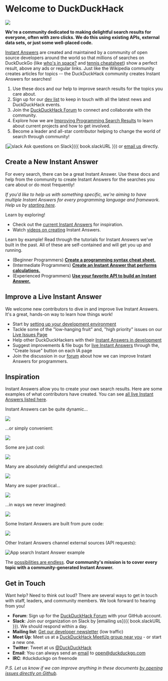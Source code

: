 # Welcome to DuckDuckHack

![](http://docs.duckduckhack.com/assets/hack_search_engine.png)

**We're a community dedicated to making delightful search results for everyone, often with zero clicks. We do this using existing APIs, external data sets, or just some well-placed code.**

[Instant Answers](https://duck.co/ia) are created and maintained by a community of open source developers around the world so that millions of searches on DuckDuckGo (like [who's in space?](https://duckduckgo.com/?q=who%27s+in+space%3F&ia=answer) and [tennis cheatsheet](https://duckduckgo.com/?q=tennis+cheatsheet&ia=cheatsheet&iax=1)) show a perfect result, above any ads or regular links. Just like the Wikipedia community creates articles for topics -- the DuckDuckHack community creates Instant Answers for searches!

1. Use these docs and our help to improve search results for the topics you care about.
2. Sign up for our [dev list](https://www.listbox.com/subscribe/?list_id=197814) to keep in touch with all the latest news and DuckDuckHack events.
3. Join the [DuckDuckHack Forum](https://www.forum.duckduckhack.com) to connect and collaborate with the community.
4. Explore how we are [Improving Programming Search Results](https://forum.duckduckhack.com/c/programming) to learn about current projects and how to get involved. 
5. Become a leader and all-star contributor helping to change the world of search through community!

[![slack](http://docs.duckduckhack.com/assets/slack.png) Ask questions on Slack]({{ book.slackURL }}) or [email us](mailto:open@duckduckgo.com) directly.

## Create a New Instant Answer

For every search, there can be a great Instant Answer. Use these docs and help from the community to create Instant Answers for the searches you care about or do most frequently! 

*If you'd like to help us with something specific, we're aiming to have multiple Instant Answers for every programming language and framework. Help us by [starting here](https://forum.duckduckhack.com/t/duckduckhack-programming-mission-overview/).*

Learn by exploring! 

- Check out the [current Instant Answers](https://duck.co/ia) for inspiration.
- Watch [videos on creating](https://vimeo.com/channels/duckduckhack) Instant Answers. 

Learn by example! Read through the tutorials for Instant Answers we've built in the past. All of these are self-contained and will get you up and running. 

- (Beginner Programmers) **[Create a programming syntax cheat sheet.](http://docs.duckduckhack.com/walkthroughs/programming-syntax.html)**
- (Intermediate Programmers) **[Create an Instant Answer that performs calculations.](http://docs.duckduckhack.com/walkthroughs/calculation.html)**
- (Experienced Programmers) **[Use your favorite API to build an Instant Answer.](http://docs.duckduckhack.com/walkthroughs/forum-lookup.html)**

## Improve a Live Instant Answer

We welcome new contributors to dive in and improve live Instant Answers. It's a great, hands-on way to learn how things work!

- Start by [setting up your development environment](http://docs.duckduckhack.com/welcome/setup-dev-environment.html)
- Tackle some of the "low-hanging fruit" and, "high priority" issues on our [Live Issues Page](https://duck.co/ia/dev/issues?tag=lowhangingfruit)
- Help other DuckDuckHackers with their [Instant Answers in development](https://duck.co/ia/dev/pipeline)
- Suggest improvements & file bugs for [live Instant Answers](https://duck.co/ia) through the, "Create Issue" button on each IA page
- Join the discussion in our [forum](https://forum.duckduckhack.com/tags/c/programming/needs-input) about how we can improve Instant Answers for programmers. 

## Inspiration

Instant Answers allow you to create your own search results. Here are some examples of what contributors have created. You can see [all live Instant Answers listed here](https://duck.co/ia).

Instant Answers can be quite dynamic...

![](http://docs.duckduckhack.com/assets/parking_ny.png)

...or simply convenient:

![](http://docs.duckduckhack.com/assets/sales_tax.png)

Some are just cool:

![](http://docs.duckduckhack.com/assets/heads_tails.png)

Many are absolutely delightful and unexpected:

![](http://docs.duckduckhack.com/assets/bpm_ms.png)

Many are super practical...

![](http://docs.duckduckhack.com/assets/air_quality.png)

...in ways we never imagined:

![](http://docs.duckduckhack.com/assets/blue_pill.png)

Some Instant Answers are built from pure code:

![](http://docs.duckduckhack.com/assets/url_encode.png)

Other Instant Answers channel external sources (API requests):

![App search Instant Answer example](http://docs.duckduckhack.com/assets/app_search_example.png)

The [possibilities are endless](https://duck.co/ia). **Our community's mission is to cover every topic with a community-generated Instant Answer.**

## Get in Touch

Want help? Need to think out loud? There are several ways to get in touch with staff, leaders, and community members. We look forward to hearing from you!

- **Forum**: Sign up for the [DuckDuckHack Forum](https://forum.duckduckhack.com/signup) with your GitHub account. 
- **Slack**: Join our organization on Slack by [emailing us]({{ book.slackURL }}). We should respond within a day.
- **Mailing list**: [Get our developer newsletter](https://www.listbox.com/subscribe/?list_id=197814) (low traffic)
- **Meet Up**: Meet us at a [DuckDuckHack MeetUp group near you](http://www.meetup.com/pro/duckduckgo/) - or start a new one.
- **Twitter**: Tweet at us [@DuckDuckHack](https://twitter.com/duckduckhack/)
- **Email**: You can always send an [email](mailto:open@duckduckgo.com) to [open@duckduckgo.com](mailto:open@duckduckgo.com)
- **IRC**: #duckduckgo on freenode


*P.S. Let us know if we can improve anything in these documents [by opening issues directly on Github]( https://github.com/duckduckgo/duckduckhack-docs/issues/new).*

